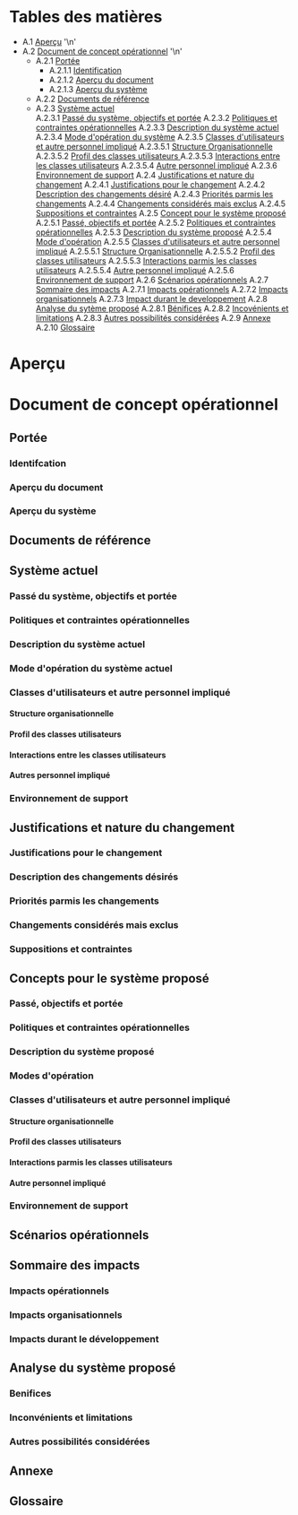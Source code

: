 &nbsp;
# Tables des matières
* A.1 [Aperçu](#Aperçu) '\n' </br>
* A.2 [Document de concept opérationnel](#DocConOpe) '\n' </br>
    * A.2.1 [Portée](#Portée) </br>
        * A.2.1.1 [Identification](#Identification) </br>
        * A.2.1.2 [Aperçu du document](#Aperçu1) </br>
        * A.2.1.3 [Aperçu du système](#Aperçu2) </br>
    * A.2.2 [Documents de référence](#DocRef) </br>
    * A.2.3 [Système actuel](#SysAct) </br>
        A.2.3.1 [Passé du système, objectifs et portée](#PasObjPor)
        A.2.3.2 [Politiques et contraintes opérationnelles](#PolConOpe)
        A.2.3.3 [Description du système actuel](#DesSys)
        A.2.3.4 [Mode d'opération du système](#ModOpeSys)
        A.2.3.5 [Classes d'utilisateurs et autre personnel impliqué](#ClasUtil)
            A.2.3.5.1 [Structure Organisationnelle](#StrOrg)
            A.2.3.5.2 [Profil des classes utilisateurs ](#ProClaUti)
            A.2.3.5.3 [Interactions entre les classes utilisateurs](#IntClaUti)
            A.2.3.5.4 [Autre personnel impliqué](#AutPerImp)
        A.2.3.6 [Environnement de support](#EnvSup)
    A.2.4 [Justifications et nature du changement](#JusNatCha)
        A.2.4.1 [Justifications pour le changement](#JusCha)
        A.2.4.2 [Description des changements désiré](#DesCha)
        A.2.4.3 [Priorités parmis les changements](#PriCha)
        A.2.4.4 [Changements considérés mais exclus](#ChaExc)
        A.2.4.5 [Suppositions et contraintes](#SupCon)
    A.2.5 [Concept pour le système proposé](#ConSys)
        A.2.5.1 [Passé, objectifs et portée](#PasObjPor2)
        A.2.5.2 [Politiques et contraintes opérationnelles](#PolConOpe2)
        A.2.5.3 [Description du système proposé](#DesSysPro2)
        A.2.5.4 [Mode d'opération](#ModOpe2)
        A.2.5.5 [Classes d'utilisateurs et autre personnel impliqué](#ClasUtil2)
            A.2.5.5.1 [Structure Organisationnelle](#StrOrg2)
            A.2.5.5.2 [Profil des classes utilisateurs](#ProClaUti2)
            A.2.5.5.3 [Interactions parmis les classes utilisateurs](#IntClaUti2)
            A.2.5.5.4 [Autre personnel impliqué](#AutPerImp2)
        A.2.5.6 [Environnement de support](#EnvSup2)
    A.2.6 [Scénarios opérationnels](#SceOpe)
    A.2.7 [Sommaire des impacts](#SomImp)
        A.2.7.1 [Impacts opérationnels](#ImpOpe)
        A.2.7.2 [Impacts organisationnels](#ImpOrg)
        A.2.7.3 [Impact durant le developpement](#ImpDev)
    A.2.8 [Analyse du sytème proposé](#AnaSys)
        A.2.8.1 [Bénifices](#Ben)
        A.2.8.2 [Incovénients et limitations](#IncLim)
        A.2.8.3 [Autres possibilités considérées](#AutPosCon)
    A.2.9 [Annexe](#Ann)
    A.2.10 [Glossaire](#Glo)

# Aperçu <a name="Aperçu"></a>

# Document de concept opérationnel <a name="DocConOpe"></a>

## Portée <a name="Portée"></a>


### Identifcation <a name="Identification"></a>


### Aperçu du document <a name="Aperçu1"></a>


### Aperçu du système <a name="Aperçu2"></a>


## Documents de référence <a name="DocRef"></a>


## Système actuel <a name="SysAct"></a>


### Passé du système, objectifs et portée <a name="PasObjPor"></a>


### Politiques et contraintes opérationnelles <a name="PolConOpe"></a>


### Description du système actuel <a name="DesSys"></a>


### Mode d'opération du système actuel <a name="ModOpeSys"></a>


### Classes d'utilisateurs et autre personnel impliqué <a name="ClasUtil"></a>


#### Structure organisationnelle <a name="StrOrg"></a>


#### Profil des classes utilisateurs <a name="ProClaUti"></a>


#### Interactions entre les classes utilisateurs <a name="IntClaUti"></a>


#### Autres personnel impliqué <a name="AutPerImp"></a>


### Environnement de support <a name="EnvSup"></a>


## Justifications et nature du changement <a name="JusNatCha"></a>


### Justifications pour le changement <a name="JusCha"></a>


### Description des changements désirés <a name="DesCha"></a>


### Priorités parmis les changements <a name="PriCha"></a>


### Changements considérés mais exclus <a name="ChaExc"></a>


### Suppositions et contraintes <a name="SupCon"></a>


## Concepts pour le système proposé <a name="ConSys"></a>


### Passé, objectifs et portée <a name="PasObjPor2"></a>


### Politiques et contraintes opérationnelles <a name="PolConOpe2"></a>


### Description du système proposé <a name="DesSysPro2"></a>


### Modes d'opération <a name="ModOpe2"></a>


### Classes d'utilisateurs et autre personnel impliqué <a name="ClasUtil2"></a>


#### Structure organisationnelle <a name="StrOrg2"></a>


#### Profil des classes utilisateurs <a name="ProClaUti2"></a>


#### Interactions parmis les classes utilisateurs <a name="IntClaUti2"></a>


#### Autre personnel impliqué <a name="AutPerImp2"></a>


### Environnement de support <a name="EnvSup2"></a>


## Scénarios opérationnels <a name="SceOpe"></a>


## Sommaire des impacts <a name="SomImp"></a>


### Impacts opérationnels <a name="ImpOpe"></a>


### Impacts organisationnels <a name="ImpOrg"></a>


### Impacts durant le développement <a name="ImpDev"></a>


## Analyse du système proposé <a name="AnaSys"></a>


### Benifices <a name="Ben"></a>


### Inconvénients et limitations <a name="IncLim"></a>


### Autres possibilités considérées <a name="AutPosCon"></a>


## Annexe <a name="Ann"></a>


## Glossaire <a name="Glo"></a>





